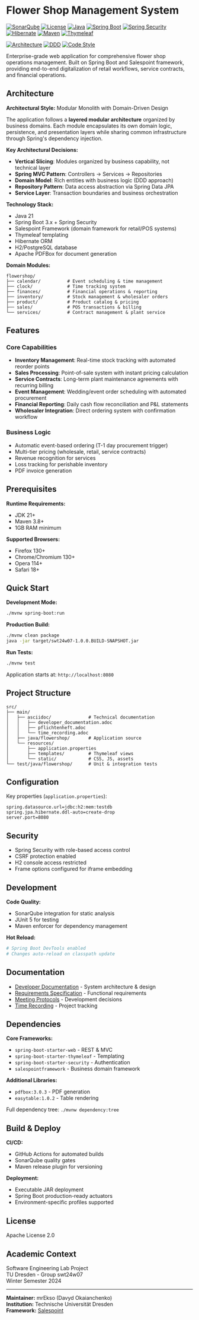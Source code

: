 # Flower Shop Management System

[![SonarQube](https://img.shields.io/badge/SonarQube-checked-blue?logo=sonarqube)](https://st-lab-ci.inf.tu-dresden.de/sonarqube/)
[![License](https://img.shields.io/badge/License-Apache%202.0-green.svg)](https://opensource.org/licenses/Apache-2.0)
[![Java](https://img.shields.io/badge/Java-21-orange?logo=openjdk&logoColor=white)](https://openjdk.org/)
[![Spring Boot](https://img.shields.io/badge/Spring%20Boot-3.x-brightgreen?logo=springboot&logoColor=white)](https://spring.io/projects/spring-boot)
[![Spring Security](https://img.shields.io/badge/Spring%20Security-6.x-6DB33F?logo=springsecurity&logoColor=white)](https://spring.io/projects/spring-security)
[![Hibernate](https://img.shields.io/badge/Hibernate-6.x-59666C?logo=hibernate&logoColor=white)](https://hibernate.org/)
[![Maven](https://img.shields.io/badge/Maven-3.x-C71A36?logo=apachemaven&logoColor=white)](https://maven.apache.org/)
[![Thymeleaf](https://img.shields.io/badge/Thymeleaf-3.x-005F0F?logo=thymeleaf&logoColor=white)](https://www.thymeleaf.org/)

[![Architecture](https://img.shields.io/badge/Architecture-Modular%20Monolith-blueviolet)](https://en.wikipedia.org/wiki/Modular_programming)
[![DDD](https://img.shields.io/badge/Pattern-Domain%20Driven%20Design-important)](https://en.wikipedia.org/wiki/Domain-driven_design)
[![Code Style](https://img.shields.io/badge/Code%20Style-Clean%20Code-success)](https://www.oreilly.com/library/view/clean-code-a/9780136083238/)

Enterprise-grade web application for comprehensive flower shop operations management. Built on Spring Boot and Salespoint framework, providing end-to-end digitalization of retail workflows, service contracts, and financial operations.

## Architecture

**Architectural Style:** Modular Monolith with Domain-Driven Design

The application follows a **layered modular architecture** organized by business domains. Each module encapsulates its own domain logic, persistence, and presentation layers while sharing common infrastructure through Spring's dependency injection.

**Key Architectural Decisions:**
- **Vertical Slicing**: Modules organized by business capability, not technical layer
- **Spring MVC Pattern**: Controllers → Services → Repositories
- **Domain Model**: Rich entities with business logic (DDD approach)
- **Repository Pattern**: Data access abstraction via Spring Data JPA
- **Service Layer**: Transaction boundaries and business orchestration

**Technology Stack:**
- Java 21
- Spring Boot 3.x + Spring Security
- Salespoint Framework (domain framework for retail/POS systems)
- Thymeleaf templating
- Hibernate ORM
- H2/PostgreSQL database
- Apache PDFBox for document generation

**Domain Modules:**
```
flowershop/
├── calendar/          # Event scheduling & time management
├── clock/             # Time tracking system
├── finances/          # Financial operations & reporting
├── inventory/         # Stock management & wholesaler orders
├── product/           # Product catalog & pricing
├── sales/             # POS transactions & billing
└── services/          # Contract management & plant service
```

## Features

### Core Capabilities
- **Inventory Management**: Real-time stock tracking with automated reorder points
- **Sales Processing**: Point-of-sale system with instant pricing calculation
- **Service Contracts**: Long-term plant maintenance agreements with recurring billing
- **Event Management**: Wedding/event order scheduling with automated procurement
- **Financial Reporting**: Daily cash flow reconciliation and P&L statements
- **Wholesaler Integration**: Direct ordering system with confirmation workflow

### Business Logic
- Automatic event-based ordering (T-1 day procurement trigger)
- Multi-tier pricing (wholesale, retail, service contracts)
- Revenue recognition for services
- Loss tracking for perishable inventory
- PDF invoice generation

## Prerequisites

**Runtime Requirements:**
- JDK 21+
- Maven 3.8+
- 1GB RAM minimum

**Supported Browsers:**
- Firefox 130+
- Chrome/Chromium 130+
- Opera 114+
- Safari 18+

## Quick Start

**Development Mode:**
```bash
./mvnw spring-boot:run
```

**Production Build:**
```bash
./mvnw clean package
java -jar target/swt24w07-1.0.0.BUILD-SNAPSHOT.jar
```

**Run Tests:**
```bash
./mvnw test
```

Application starts at: `http://localhost:8080`

## Project Structure

```
src/
├── main/
│   ├── asciidoc/              # Technical documentation
│   │   ├── developer_documentation.adoc
│   │   ├── pflichtenheft.adoc
│   │   └── time_recording.adoc
│   ├── java/flowershop/       # Application source
│   └── resources/
│       ├── application.properties
│       ├── templates/         # Thymeleaf views
│       └── static/            # CSS, JS, assets
└── test/java/flowershop/      # Unit & integration tests
```

## Configuration

Key properties (`application.properties`):
```properties
spring.datasource.url=jdbc:h2:mem:testdb
spring.jpa.hibernate.ddl-auto=create-drop
server.port=8080
```

## Security

- Spring Security with role-based access control
- CSRF protection enabled
- H2 console access restricted
- Frame options configured for iframe embedding

## Development

**Code Quality:**
- SonarQube integration for static analysis
- JUnit 5 for testing
- Maven enforcer for dependency management

**Hot Reload:**
```bash
# Spring Boot DevTools enabled
# Changes auto-reload on classpath update
```

## Documentation

- [Developer Documentation](src/main/asciidoc/developer_documentation.adoc) - System architecture & design
- [Requirements Specification](src/main/asciidoc/pflichtenheft.adoc) - Functional requirements
- [Meeting Protocols](src/main/asciidoc/protocols/) - Development decisions
- [Time Recording](src/main/asciidoc/time_recording.adoc) - Project tracking

## Dependencies

**Core Frameworks:**
- `spring-boot-starter-web` - REST & MVC
- `spring-boot-starter-thymeleaf` - Templating
- `spring-boot-starter-security` - Authentication
- `salespointframework` - Business domain framework

**Additional Libraries:**
- `pdfbox:3.0.3` - PDF generation
- `easytable:1.0.2` - Table rendering

Full dependency tree: `./mvnw dependency:tree`

## Build & Deploy

**CI/CD:**
- GitHub Actions for automated builds
- SonarQube quality gates
- Maven release plugin for versioning

**Deployment:**
- Executable JAR deployment
- Spring Boot production-ready actuators
- Environment-specific profiles supported

## License

Apache License 2.0

## Academic Context

Software Engineering Lab Project  
TU Dresden - Group swt24w07  
Winter Semester 2024

---

**Maintainer:** mrEkso (Davyd Okaianchenko)  
**Institution:** Technische Universität Dresden  
**Framework:** [Salespoint](https://www.st.inf.tu-dresden.de/SalesPoint/)
